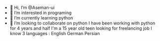 - 👋 Hi, I’m @Aseman-ui
- 👀 I’m interested in programing 
- 🌱 I’m currently learning python
- 💞️ I’m looking to collaborate on python
I have been working with python for 4 years and half
I'm a 15 year old teen looking for freelancing job
I know 3 languages :
English
German
Persian
<!---
Aseman-ui/Aseman-ui is a ✨ special ✨ repository because its `README.md` (this file) appears on your GitHub profile.
You can click the Preview link to take a look at your changes.
--->
